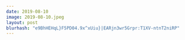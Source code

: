 ```yaml
---
date: 2019-08-10
image: 2019-08-10.jpeg
layout: post
blurhash: "e9BhHEHqL}F5PD04.9x^xUiu}|EARjn3wr5Grpr:T1XV-ntnT2niRP"
---
```



